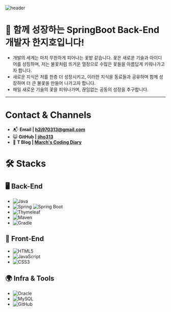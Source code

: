 ![header](https://capsule-render.vercel.app/api?type=waving&color=auto&fontColor=666666&text=Hello,%20Stranger!)

# 👋 함께 성장하는 SpringBoot Back-End개발자 한지호입니다!
- 개발의 세계는 마치 무한하게 피어나는 꽃밭 같습니다. 꽃은 새로운 기술과 아이디어를 상징하며, 저는 불꽃처럼 뜨거운 열정으로 수많은 꽃들을 아름답게 키워나가고자 합니다.
- 새로운 지식은 저를 한층 더 성장시키고, 이러한 지식을 동료들과 공유하며 함께 성장하며 더 큰 불꽃을 만들어 나가고자 합니다.
- 매일 새로운 기술의 꽃을 피워나가며, 끊임없는 공동의 성장을 추구합니다.

---

# Contact & Channels
- 📬 **Email | h2j970313@gmail.com**
- 😺 **GitHub | [jiho313](https://github.com/jiho313)**
- 📝 **T Blog | [March's Coding Diary](https://marchcodig.tistory.com/)**

# 🛠 Stacks
## 🖥 **Back-End**
- ![Java](https://img.shields.io/badge/Java-3766AB?-red?style=flat&logo=java)
- ![Spring](https://img.shields.io/badge/Spring-green?style=flat&logo=spring&logoColor=white) ![Spring Boot](https://img.shields.io/badge/Spring_Boot-green?style=flat&logo=spring-boot&logoColor=white)
- ![Thymeleaf](https://img.shields.io/badge/Thymeleaf-darkgreen?style=flat&logo=thymeleaf)
- ![Maven](https://img.shields.io/badge/Maven-C71A36?style=flat&logo=apache-maven)
- ![Gradle](https://img.shields.io/badge/Gradle-blue?style=flat&logo=Gradle)

## 🎨 **Front-End**
- ![HTML5](https://img.shields.io/badge/HTML5-E34F26?style=flat&logo=html5&logoColor=white)
- ![JavaScript](https://img.shields.io/badge/JavaScript-yellow?style=flat&logo=javascript&logoColor=black)
- ![CSS3](https://img.shields.io/badge/CSS3-1572B6?style=flat&logo=css3&logoColor=white)

## 🌍 **Infra & Tools**
- ![Oracle](https://img.shields.io/badge/Oracle-red?style=flat&logo=oracle)
- ![MySQL](https://img.shields.io/badge/MySQL-blue?style=flat&logo=mysql&logoColor=black)
- ![GitHub](https://img.shields.io/badge/GitHub-100000?style=flat&logo=github)

<!---
jiho313/jiho313 is a ✨ special ✨ repository because its `README.md` (this file) appears on your GitHub profile.
You can click the Preview link to take a look at your changes.
--->
